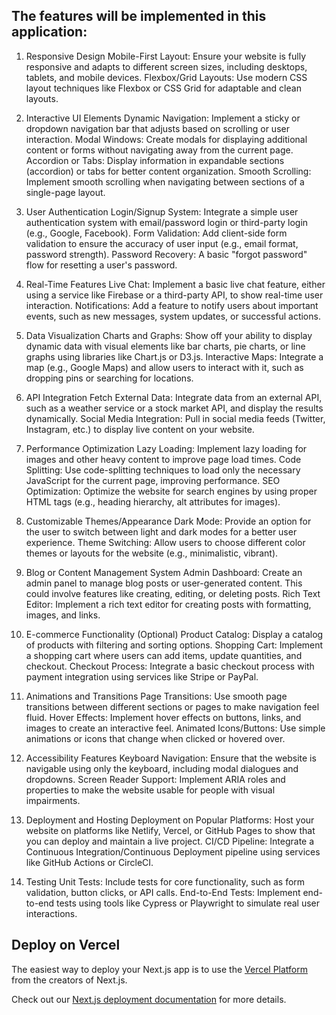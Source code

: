 ## The features will be implemented in this application:
1. Responsive Design
Mobile-First Layout: Ensure your website is fully responsive and adapts to different screen sizes, including desktops, tablets, and mobile devices.
Flexbox/Grid Layouts: Use modern CSS layout techniques like Flexbox or CSS Grid for adaptable and clean layouts.

2. Interactive UI Elements
Dynamic Navigation: Implement a sticky or dropdown navigation bar that adjusts based on scrolling or user interaction.
Modal Windows: Create modals for displaying additional content or forms without navigating away from the current page.
Accordion or Tabs: Display information in expandable sections (accordion) or tabs for better content organization.
Smooth Scrolling: Implement smooth scrolling when navigating between sections of a single-page layout.

3. User Authentication
Login/Signup System: Integrate a simple user authentication system with email/password login or third-party login (e.g., Google, Facebook).
Form Validation: Add client-side form validation to ensure the accuracy of user input (e.g., email format, password strength).
Password Recovery: A basic "forgot password" flow for resetting a user's password.

4. Real-Time Features
Live Chat: Implement a basic live chat feature, either using a service like Firebase or a third-party API, to show real-time user interaction.
Notifications: Add a feature to notify users about important events, such as new messages, system updates, or successful actions.

5. Data Visualization
Charts and Graphs: Show off your ability to display dynamic data with visual elements like bar charts, pie charts, or line graphs using libraries like Chart.js or D3.js.
Interactive Maps: Integrate a map (e.g., Google Maps) and allow users to interact with it, such as dropping pins or searching for locations.

6. API Integration
Fetch External Data: Integrate data from an external API, such as a weather service or a stock market API, and display the results dynamically.
Social Media Integration: Pull in social media feeds (Twitter, Instagram, etc.) to display live content on your website.

7. Performance Optimization
Lazy Loading: Implement lazy loading for images and other heavy content to improve page load times.
Code Splitting: Use code-splitting techniques to load only the necessary JavaScript for the current page, improving performance.
SEO Optimization: Optimize the website for search engines by using proper HTML tags (e.g., heading hierarchy, alt attributes for images).

8. Customizable Themes/Appearance
Dark Mode: Provide an option for the user to switch between light and dark modes for a better user experience.
Theme Switching: Allow users to choose different color themes or layouts for the website (e.g., minimalistic, vibrant).

9. Blog or Content Management System
Admin Dashboard: Create an admin panel to manage blog posts or user-generated content. This could involve features like creating, editing, or deleting posts.
Rich Text Editor: Implement a rich text editor for creating posts with formatting, images, and links.

10. E-commerce Functionality (Optional)
Product Catalog: Display a catalog of products with filtering and sorting options.
Shopping Cart: Implement a shopping cart where users can add items, update quantities, and checkout.
Checkout Process: Integrate a basic checkout process with payment integration using services like Stripe or PayPal.

11. Animations and Transitions
Page Transitions: Use smooth page transitions between different sections or pages to make navigation feel fluid.
Hover Effects: Implement hover effects on buttons, links, and images to create an interactive feel.
Animated Icons/Buttons: Use simple animations or icons that change when clicked or hovered over.

12. Accessibility Features
Keyboard Navigation: Ensure that the website is navigable using only the keyboard, including modal dialogues and dropdowns.
Screen Reader Support: Implement ARIA roles and properties to make the website usable for people with visual impairments.

13. Deployment and Hosting
Deployment on Popular Platforms: Host your website on platforms like Netlify, Vercel, or GitHub Pages to show that you can deploy and maintain a live project.
CI/CD Pipeline: Integrate a Continuous Integration/Continuous Deployment pipeline using services like GitHub Actions or CircleCI.

14. Testing
Unit Tests: Include tests for core functionality, such as form validation, button clicks, or API calls.
End-to-End Tests: Implement end-to-end tests using tools like Cypress or Playwright to simulate real user interactions.

## Deploy on Vercel

The easiest way to deploy your Next.js app is to use the [Vercel Platform](https://vercel.com/new?utm_medium=default-template&filter=next.js&utm_source=create-next-app&utm_campaign=create-next-app-readme) from the creators of Next.js.

Check out our [Next.js deployment documentation](https://nextjs.org/docs/app/building-your-application/deploying) for more details.
